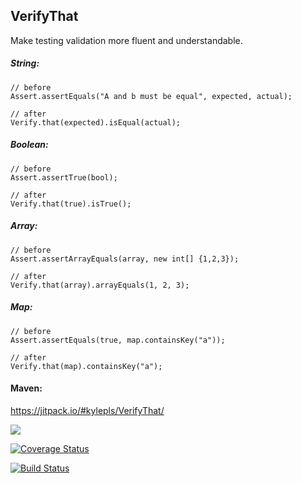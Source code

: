 ## VerifyThat
Make testing validation more fluent and understandable.

##### String:
    
    // before
    Assert.assertEquals("A and b must be equal", expected, actual);

    // after
    Verify.that(expected).isEqual(actual);

##### Boolean:

    // before
    Assert.assertTrue(bool);
    
    // after
    Verify.that(true).isTrue();

##### Array:
    
    // before
    Assert.assertArrayEquals(array, new int[] {1,2,3});
    
    // after
    Verify.that(array).arrayEquals(1, 2, 3);

##### Map:

    // before    
    Assert.assertEquals(true, map.containsKey("a"));
    
    // after
    Verify.that(map).containsKey("a");

#### Maven:

https://jitpack.io/#kylepls/VerifyThat/

[![](https://jitpack.io/v/kylepls/VerifyThat.svg)](https://jitpack.io/#kylepls/VerifyThat)

[![Coverage Status](https://coveralls.io/repos/github/kylepls/VerifyThat/badge.svg?branch=master)](https://coveralls.io/github/kylepls/VerifyThat?branch=master)

[![Build Status](https://api.travis-ci.org/kylepls/VerifyThat.svg?branch=master)](https://travis-ci.org/kylepls/VerifyThat)